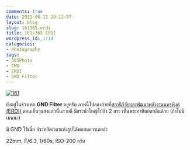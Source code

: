 ```yaml
---
comments: true
date: 2011-06-11 20:12:57
layout: blog
slug: 161365-erdi
title: 161/365 ERDI
wordpress_id: 1714
categories:
- Photography
tags:
- 365Photo
- CMU
- ERDI
- GND Filter
---
```


[![161](http://files.armno.in.th/uploads/2011/06/161_thumb.jpg)](http://files.armno.in.th/uploads/2011/06/161.jpg)

ยังอยู่ในช่วงเห่อ **GND Filter** อยู่ครับ ภาพนี้ไปลองถ่ายที่[สถานีวิจัยและพัฒนาพลังงานนครพิงค์ (ERDI)](http://erdi.cmu.ac.th/index.php) ตอนเย็นๆแสงแถวนั้นสวยดี มีสระน้ำใหญ่โบ้ถึง 2 สระ เห็นพระอาทิตย์ตกดินด้วย (ถ้าไม่มีเมฆนะ)

มี GND ใช้เนี่ย ประหยัดเวลาแต่งรูปได้พอสมควรเลยล่ะ

22mm, F/6.3, 1/60s, ISO-200 ครับ
